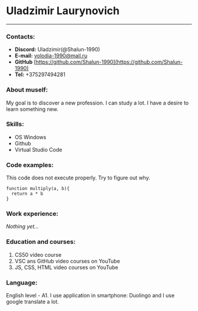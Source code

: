 # Uladzimir Laurynovich
---
### Contacts:
* __Discord:__ Uladzimir(@Shalun-1990)
* __E-mail:__ [volodia-1990@mail.ru](volodia-1990@mail.ru)
* __GitHub__ [https://github.com/Shalun-1990](https://github.com/Shalun-1990)
* __Tel:__ +375297494281
### About muself:
My goal is to discover a new profession. I can study a lot. I have a desire to learn something new.
### Skills:
* OS Windows
* Github
* Virtual Studio Code
### Code examples:
This code does not execute properly. Try to figure out why.

```
function multiply(a, b){
  return a * b
}

```
### Work experience:
_Nothing yet…_
### Education and courses:
1. CS50 video course
2. VSC ans GitHub video courses on YouTube
3. JS, CSS, HTML video courses on YouTube
### Language:
English level - A1. I use application in smartphone: Duolingo and I use google translate a lot.




